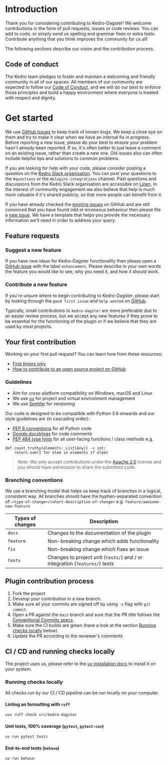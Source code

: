 # Introduction

Thank you for considering contributing to Kedro-Dagster! We welcome contributions in the form of pull requests, issues or code reviews. You can add to code, or simply send us spelling and grammar fixes or extra tests. Contribute anything that you think improves the community for us all!

The following sections describe our vision and the contribution process.

## Code of conduct

The Kedro team pledges to foster and maintain a welcoming and friendly community in all of our spaces. All members of our community are expected to follow our [Code of Conduct](CODE_OF_CONDUCT.md), and we will do our best to enforce those principles and build a happy environment where everyone is treated with respect and dignity.

# Get started

We use [GitHub Issues](https://github.com/gtauzin/kedro-dagster/issues) to keep track of known bugs. We keep a close eye on them and try to make it clear when we have an internal fix in progress. Before reporting a new issue, please do your best to ensure your problem hasn't already been reported. If so, it's often better to just leave a comment on an existing issue, rather than create a new one. Old issues also can often include helpful tips and solutions to common problems.

If you are looking for help with your code, please consider posting a question on the [Kedro Slack organisation](https://slack.kedro.org/). You can post your questions to the `#questions` or the `#plugins-integrations` channel. Past questions and discussions from the Kedro Slack organisation are accessible on [Linen](https://linen-slack.kedro.org/). In the interest of community engagement we also believe that help is much more valuable if it's shared publicly, so that more people can benefit from it.

If you have already checked the [existing issues](https://github.com/gtauzin/kedro-dagster/issues) on GitHub and are still convinced that you have found odd or erroneous behaviour then please file a [new issue](https://github.com/gtauzin/kedro-dagster/issues/new/choose). We have a template that helps you provide the necessary information we'll need in order to address your query.

## Feature requests

### Suggest a new feature

If you have new ideas for Kedro-Dagster functionality then please open a [GitHub issue](https://github.com/gtauzin/kedro-dagster/issues) with the label `enhancement`. Please describe in your own words the feature you would like to see, why you need it, and how it should work.

### Contribute a new feature

If you're unsure where to begin contributing to Kedro-Dagster, please start by looking through the `good first issue` and `help wanted` on [GitHub](https://github.com/gtauzin/kedro-dagster/issues).

Typically, small contributions to `kedro-dagster` are more preferable due to an easier review process, but we accept any new features if they prove to be essential for the functioning of the plugin or if we believe that they are used by most projects.

## Your first contribution

Working on your first pull request? You can learn how from these resources:
* [First timers only](https://www.firsttimersonly.com/)
* [How to contribute to an open source project on GitHub](https://egghead.io/courses/how-to-contribute-to-an-open-source-project-on-github)

### Guidelines

 - Aim for cross-platform compatibility on Windows, macOS and Linux
 - We use [uv](https://docs.astral.sh/uv/) for project and virtual environment management
 - We use [SemVer](https://semver.org/) for versioning

Our code is designed to be compatible with Python 3.6 onwards and our style guidelines are (in cascading order):

* [PEP 8 conventions](https://www.python.org/dev/peps/pep-0008/) for all Python code
* [Google docstrings](https://google.github.io/styleguide/pyguide.html#38-comments-and-docstrings) for code comments
* [PEP 484 type hints](https://www.python.org/dev/peps/pep-0484/) for all user-facing functions / class methods e.g.

```
def count_truthy(elements: List[Any]) -> int:
    return sum(1 for elem in elements if elem)
```

> *Note:* We only accept contributions under the [Apache 2.0](https://opensource.org/licenses/Apache-2.0) license and you should have permission to share the submitted code.

### Branching conventions

We use a branching model that helps us keep track of branches in a logical, consistent way. All branches should have the hyphen-separated convention of: `<type-of-change>/<short-description-of-change>` e.g. `feature/awesome-new-feature`

| Types of changes | Description                                                                 |
| ---------------- | --------------------------------------------------------------------------- |
| `docs`           | Changes to the documentation of the plugin                                  |
| `feature`        | Non-breaking change which adds functionality                                |
| `fix`            | Non-breaking change which fixes an issue                                    |
| `tests`          | Changes to project unit (`tests/`) and / or integration (`features/`) tests |

## Plugin contribution process

 1. Fork the project
 2. Develop your contribution in a new branch.
 3. Make sure all your commits are signed off by using `-s` flag with `git commit`.
 4. Open a PR against the `main` branch and sure that the PR title follows the [Conventional Commits specs](https://www.conventionalcommits.org/en/v1.0.0/).
 5. Make sure the CI builds are green (have a look at the section [Running checks locally](#running-checks-locally) below)
 6. Update the PR according to the reviewer's comments

## CI / CD and running checks locally
The project uses us, please refer to the [uv installation docs](https://docs.astral.sh/uv/getting-started/installation/#installing-uv) to install it on your system.


### Running checks locally

All checks run by our CI / CD pipeline can be run locally on your computer.

#### Linting an formatting with `ruff`

```bash
uvx ruff check src/kedro-dagster
```

#### Unit tests, 100% coverage (`pytest`, `pytest-cov`)

```bash
uv run pytest tests
```

#### End-to-end tests (`behave`)

```bash
uv run behave
```
